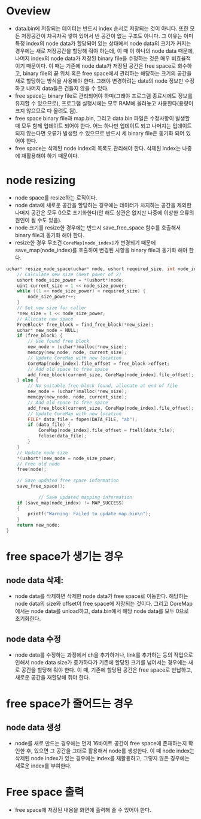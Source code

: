 # Oveview
- data.bin에 저장되는 데이터는 반드시 index 순서로 저장되는 것이 아니다. 또한 모든 저장공간이 차곡차곡 쌓여 있어서 빈 공간이 없는 구조도 아니다. 그 이유는 이미 특정 index의 node data가 할당되어 있는 상태에서 node data의 크기가 커지는 경우에는 새로 저장공간을 할당해 줘야 하는데, 이 때 이 하나의 node data  때문에, 나머지 index의 node data가 저장된 binary file을 수정하는 것은 매우 비효율적이기 때문이다. 이 때는 기존에 node data가 저장된 공간은 free space로 회수하고, binary file의 끝 위치 혹은 free space에서 관리하는 해당하는 크기의 공간을 새로 할당하는 방식을 사용해야 한다. 그래야 변경하려는 data의 node 정보만 수정하고 나머지 data들은 건들지 않을 수 있다. 
- free space는 binary file로 관리되어야 하며(그래야 프로그램 종료시에도 정보를 유지할 수 있으므로), 프로그램 실행시에는 모두 RAM에 올려놓고 사용한다(용량이 크지 않으므로 다 올려도 됨).
- free space binary file과 map.bin, 그리고 data.bin 파일은 수정사항이 발생할 때 모두 함께 업데이트 되어야 한다. 어느 하나만 업데이트 되고 나머지는 업데이트되지 않는다면 오류가 발생할 수 있으므로 반드시 세 binary file은 동기화 되어 있어야 한다. 
- free space는 삭제된 node index의 목록도 관리해야 한다. 삭제된 index는 나중에 재활용해야 하기 때문이다. 

# node resizing
- node space를 resize하는 로직이다. 
- node data에 새로운 공간을 할당하는 경우에는 데이터가 차지하는 공간을 제외한 나머지 공간은 모두 0으로 초기화한다(안 해도 상관은 없지만 나중에 이상한 오류의 원인이 될 수도 있음).
-  node 크기를 resize한 경우에는 반드시 save_free_space 함수를 호출해서 binary file과 동기화 해야 한다. 
-  resize한 경우 무조건 `CoreMap[node_index]`가 변경되기 때문에 save_map(node_index)를 호출하여 변경된 사항을 binary file과 동기화 해야 한다. 
```c
uchar* resize_node_space(uchar* node, ushort required_size, int node_index, uint* new_size) {
    // Calculate new size (next power of 2)
    ushort node_size_power = *(ushort*)node;
    uint current_size = 1 << node_size_power;
    while ((1 << node_size_power) < required_size) {
        node_size_power++;
    }
    // Set new size for caller
    *new_size = 1 << node_size_power;
    // Allocate new space
    FreeBlock* free_block = find_free_block(*new_size);
    uchar* new_node = NULL;
    if (free_block) {
        // Use found free block
        new_node = (uchar*)malloc(*new_size);
        memcpy(new_node, node, current_size);
        // Update CoreMap with new location
        CoreMap[node_index].file_offset = free_block->offset;
        // Add old space to free space
        add_free_block(current_size, CoreMap[node_index].file_offset);
    } else {
        // No suitable free block found, allocate at end of file
        new_node = (uchar*)malloc(*new_size);
        memcpy(new_node, node, current_size);
        // Add old space to free space
        add_free_block(current_size, CoreMap[node_index].file_offset);
        // Update CoreMap with new location
        FILE* data_file = fopen(DATA_FILE, "ab");
        if (data_file) {
            CoreMap[node_index].file_offset = ftell(data_file);
            fclose(data_file);
        }
    }
    // Update node size
    *(ushort*)new_node = node_size_power;
    // Free old node
    free(node);
    
    // Save updated free space information
    save_free_space();
    
            // Save updated mapping information
    if (save_map(node_index) != MAP_SUCCESS)
    {
        printf("Warning: Failed to update map.bin\n");
    }
    return new_node;
}
```
# free space가 생기는 경우
## node data 삭제:
- node data를 삭제하면 삭제한 node data가 free space로 이동한다. 해당하는 node data의 size와 offset이 free space에 저장되는 것이다. 그리고 CoreMap에서는 node data를 unload하고, data.bin에서 해당 node data를 모두 0으로 초기화한다. 
## node data 수정
  - node data를 수정하는 과정에서 ch을 추가하거나, link를 추가하는 등의 작업으로 인해서 node data size가 증가하다가 기존에 할당된 크기를 넘어서는 경우에는 새로 공간을 할당해 줘야 한다. 이 때, 기존에 할당된 공간은 free space로 반납하고, 새로운 공간을 재할당해 줘야 한다. 
# free space가 줄어드는 경우
## node data 생성
- node를 새로 만드는 경우에는 먼저 16바이트 공간이 free space에 존재하는지 확인한 후, 있으면 그 공간을 그대로 활용해서 node를 생성한다. 이 때 node index는 삭제된 node index가 있는 경우에는 index를 재활용하고, 그렇지 않은 경우에는 새로운 index를 부여한다. 


# Free space 출력
- free space에 저장된 내용을 화면에 출력해 줄 수 있어야 한다. 